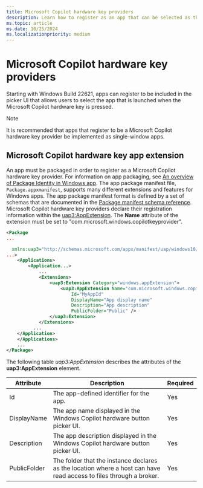 ```yaml
---
title: Microsoft Copilot hardware key providers
description: Learn how to register as an app that can be selected as the launch app for the Microsoft Copilot hardware key. 
ms.topic: article
ms.date: 10/25/2024
ms.localizationpriority: medium
---
```




# Microsoft Copilot hardware key providers

Starting with Windows Build 22621, apps can register to be included in the picker UI that allows users to select the app that is launched when the Microsoft Copilot hardware key is pressed.

> [!NOTE]
> It is recommended that apps that register to be a Microsoft Copilot hardware key provider be implemented as single-window apps.

## Microsoft Copilot hardware key app extension

An app must be packaged in order to register as a Microsoft Copilot hardware key provider. For information on app packaging, see [An overview of Package Identity in Windows app](/windows/apps/desktop/modernize/package-identity-overview). The app package manifest file, `Package.appxmanifest`, supports many different extensions and features for Windows apps. The app package manifest format is defined by a set of schemas that are documented in the [Package manifest schema reference](/uwp/schemas/appxpackage/uapmanifestschema/schema-root).  Microsoft Copilot hardware key providers declare their registration information within the [uap3:AppExtension](/uwp/schemas/appxpackage/uapmanifestschema/element-uap3-appextension-manual). The **Name** attribute of the extension must be set to "com.microsoft.windows.copilotkeyprovider".


```xml
<Package
...

  xmlns:uap3="http://schemas.microsoft.com/appx/manifest/uap/windows10/3"
...>
    <Applications>
        <Application...>
            ...
            <Extensions>
                <uap3:Extension Category="windows.appExtension">
                    <uap3:AppExtension Name="com.microsoft.windows.copilotkeyprovider" 
                        Id="MyAppId"
                        DisplayName="App display name"
                        Description="App description"
                        PublicFolder="Public" />
                </uap3:Extension>
            </Extensions>
          ...
    </Application>
    </Applications>
    ...
</Package>
```

The following table *uap3:AppExtension* describes the attributes of the **uap3:AppExtension** element.

| Attribute | Description | Required |
|-----------|-------------|----------|
| Id | The app-defined identifier for the app. | Yes |
| DisplayName | The app name displayed in the Windows Copilot hardware button picker UI.  | Yes |
| Description | The app description displayed in the Windows Copilot hardware button picker UI. | Yes |
| PublicFolder|  The folder that the instance declares as the location where a host can have read access to files through a broker. | Yes | 
